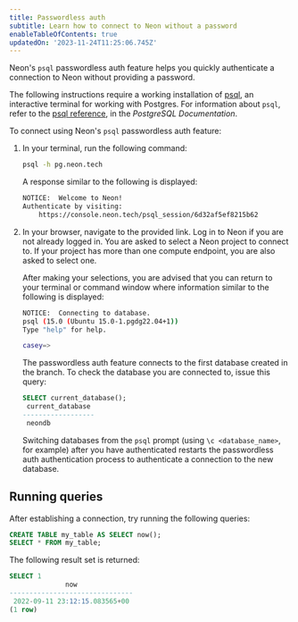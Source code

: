 ```yaml
---
title: Passwordless auth
subtitle: Learn how to connect to Neon without a password
enableTableOfContents: true
updatedOn: '2023-11-24T11:25:06.745Z'
---
```


Neon's `psql` passwordless auth feature helps you quickly authenticate a connection to Neon without providing a password.

The following instructions require a working installation of [psql](https://www.postgresql.org/download/), an interactive terminal for working with Postgres. For information about `psql`, refer to the [psql reference](https://www.postgresql.org/docs/15/app-psql.html), in the _PostgreSQL Documentation_.

To connect using Neon's `psql` passwordless auth feature:

1. In your terminal, run the following command:

   ```bash
   psql -h pg.neon.tech
   ```

   A response similar to the following is displayed:

   ```bash
   NOTICE:  Welcome to Neon!
   Authenticate by visiting:
       https://console.neon.tech/psql_session/6d32af5ef8215b62
   ```

2. In your browser, navigate to the provided link. Log in to Neon if you are not already logged in. You are asked to select a Neon project to connect to. If your project has more than one compute endpoint, you are also asked to select one.

   After making your selections, you are advised that you can return to your terminal or command window where information similar to the following is displayed:

   ```bash
   NOTICE:  Connecting to database.
   psql (15.0 (Ubuntu 15.0-1.pgdg22.04+1))
   Type "help" for help.

   casey=>
   ```

   The passwordless auth feature connects to the first database created in the branch. To check the database you are connected to, issue this query:

   ```sql
   SELECT current_database();
    current_database
   ------------------
    neondb
    ```

    Switching databases from the `psql` prompt (using `\c <database_name>`, for example) after you have authenticated restarts the passwordless auth authentication process to authenticate a connection to the new database.

## Running queries

After establishing a connection, try running the following queries:

```sql
CREATE TABLE my_table AS SELECT now();
SELECT * FROM my_table;
```

The following result set is returned:

```sql
SELECT 1
              now
-------------------------------
 2022-09-11 23:12:15.083565+00
(1 row)
```

<NeedHelp/>
